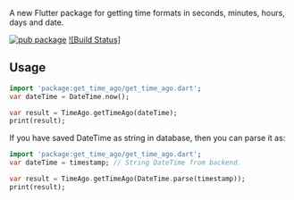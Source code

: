 A new Flutter package for getting time formats in seconds, minutes, hours, days and date.

[![pub package](https://img.shields.io/pub/v/get_time_ago.svg)](https://pub.dev/packages/get_time_ago)
[![Build Status]](https://pub.dev/packages/get_time_ago)

## Usage

```dart
import 'package:get_time_ago/get_time_ago.dart';
var dateTime = DateTime.now();

var result = TimeAgo.getTimeAgo(dateTime);
print(result);
```

If you have saved DateTime as string in database, then you can parse it as:

```dart
import 'package:get_time_ago/get_time_ago.dart';
var dateTime = timestamp; // String DateTime from backend.

var result = TimeAgo.getTimeAgo(DateTime.parse(timestamp));
print(result);
```




